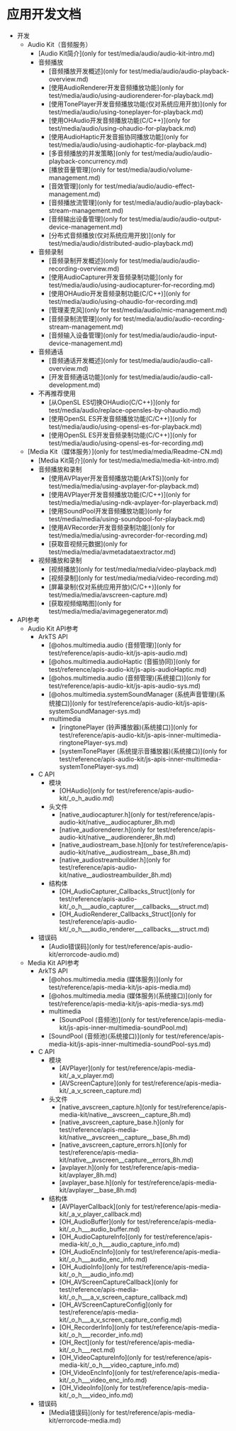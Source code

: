 # 应用开发文档

- 开发
  - Audio Kit（音频服务）
    - [Audio Kit简介](only for test/media/audio/audio-kit-intro.md)
    - 音频播放
      - [音频播放开发概述](only for test/media/audio/audio-playback-overview.md)
      - [使用AudioRenderer开发音频播放功能](only for test/media/audio/using-audiorenderer-for-playback.md)
      <!--Del-->
      - [使用TonePlayer开发音频播放功能(仅对系统应用开放)](only for test/media/audio/using-toneplayer-for-playback.md)
      <!--DelEnd-->
      - [使用OHAudio开发音频播放功能(C/C++)](only for test/media/audio/using-ohaudio-for-playback.md)
      - [使用AudioHaptic开发音振协同播放功能](only for test/media/audio/using-audiohaptic-for-playback.md)
      - [多音频播放的并发策略](only for test/media/audio/audio-playback-concurrency.md)
      - [播放音量管理](only for test/media/audio/volume-management.md)
      - [音效管理](only for test/media/audio/audio-effect-management.md)
      - [音频播放流管理](only for test/media/audio/audio-playback-stream-management.md)
      - [音频输出设备管理](only for test/media/audio/audio-output-device-management.md)
      <!--Del-->
      - [分布式音频播放(仅对系统应用开放)](only for test/media/audio/distributed-audio-playback.md)
      <!--DelEnd-->
    - 音频录制
      - [音频录制开发概述](only for test/media/audio/audio-recording-overview.md)
      - [使用AudioCapturer开发音频录制功能](only for test/media/audio/using-audiocapturer-for-recording.md)
      - [使用OHAudio开发音频录制功能(C/C++)](only for test/media/audio/using-ohaudio-for-recording.md)
      - [管理麦克风](only for test/media/audio/mic-management.md)
      - [音频录制流管理](only for test/media/audio/audio-recording-stream-management.md)
      - [音频输入设备管理](only for test/media/audio/audio-input-device-management.md)
    - 音频通话
      - [音频通话开发概述](only for test/media/audio/audio-call-overview.md)
      - [开发音频通话功能](only for test/media/audio/audio-call-development.md)
    - 不再推荐使用
      - [从OpenSL ES切换OHAudio(C/C++)](only for test/media/audio/replace-opensles-by-ohaudio.md)
      - [使用OpenSL ES开发音频播放功能(C/C++)](only for test/media/audio/using-opensl-es-for-playback.md)
      - [使用OpenSL ES开发音频录制功能(C/C++)](only for test/media/audio/using-opensl-es-for-recording.md)
  - [Media Kit（媒体服务）](only for test/media/media/Readme-CN.md)
    - [Media Kit简介](only for test/media/media/media-kit-intro.md)
    - 音频播放和录制
      - [使用AVPlayer开发音频播放功能(ArkTS)](only for test/media/media/using-avplayer-for-playback.md)
      - [使用AVPlayer开发音频播放功能(C/C++)](only for test/media/media/using-ndk-avplayer-for-playerback.md)
      - [使用SoundPool开发音频播放功能](only for test/media/media/using-soundpool-for-playback.md)
      - [使用AVRecorder开发音频录制功能](only for test/media/media/using-avrecorder-for-recording.md)
      - [获取音视频元数据](only for test/media/media/avmetadataextractor.md)
    - 视频播放和录制
      - [视频播放](only for test/media/media/video-playback.md)
      - [视频录制](only for test/media/media/video-recording.md)
      <!--Del-->
      - [屏幕录制(仅对系统应用开放)(C/C++)](only for test/media/media/avscreen-capture.md)
      <!--DelEnd-->
      - [获取视频缩略图](only for test/media/media/avimagegenerator.md)
- API参考
  - Audio Kit API参考
    - ArkTS API
      - [@ohos.multimedia.audio (音频管理)](only for test/reference/apis-audio-kit/js-apis-audio.md)
      - [@ohos.multimedia.audioHaptic (音振协同)](only for test/reference/apis-audio-kit/js-apis-audioHaptic.md)
      <!--Del-->
      - [@ohos.multimedia.audio (音频管理)(系统接口)](only for test/reference/apis-audio-kit/js-apis-audio-sys.md)
      - [@ohos.multimedia.systemSoundManager (系统声音管理)(系统接口)](only for test/reference/apis-audio-kit/js-apis-systemSoundManager-sys.md)
      - multimedia
        - [ringtonePlayer (铃声播放器)(系统接口)](only for test/reference/apis-audio-kit/js-apis-inner-multimedia-ringtonePlayer-sys.md)
        - [systemTonePlayer (系统提示音播放器)(系统接口)](only for test/reference/apis-audio-kit/js-apis-inner-multimedia-systemTonePlayer-sys.md)
      <!--DelEnd-->
    - C API
      - 模块
        - [OHAudio](only for test/reference/apis-audio-kit/_o_h_audio.md)
      - 头文件
        - [native_audiocapturer.h](only for test/reference/apis-audio-kit/native__audiocapturer_8h.md)
        - [native_audiorenderer.h](only for test/reference/apis-audio-kit/native__audiorenderer_8h.md)
        - [native_audiostream_base.h](only for test/reference/apis-audio-kit/native__audiostream__base_8h.md)
        - [native_audiostreambuilder.h](only for test/reference/apis-audio-kit/native__audiostreambuilder_8h.md)
      - 结构体
        - [OH_AudioCapturer_Callbacks_Struct](only for test/reference/apis-audio-kit/_o_h___audio_capturer___callbacks___struct.md)
        - [OH_AudioRenderer_Callbacks_Struct](only for test/reference/apis-audio-kit/_o_h___audio_renderer___callbacks___struct.md)
    - 错误码
      - [Audio错误码](only for test/reference/apis-audio-kit/errorcode-audio.md)
  - Media Kit API参考
    - ArkTS API
      - [@ohos.multimedia.media (媒体服务)](only for test/reference/apis-media-kit/js-apis-media.md)
      <!--Del-->
      - [@ohos.multimedia.media (媒体服务)(系统接口)](only for test/reference/apis-media-kit/js-apis-media-sys.md)
      <!--DelEnd-->
      - multimedia
        - [SoundPool (音频池)](only for test/reference/apis-media-kit/js-apis-inner-multimedia-soundPool.md)
      <!--Del-->
        - [SoundPool (音频池)(系统接口)](only for test/reference/apis-media-kit/js-apis-inner-multimedia-soundPool-sys.md)
      <!--DelEnd-->
    - C API
      - 模块
        - [AVPlayer](only for test/reference/apis-media-kit/_a_v_player.md)
        - [AVScreenCapture](only for test/reference/apis-media-kit/_a_v_screen_capture.md)
      - 头文件
        - [native_avscreen_capture.h](only for test/reference/apis-media-kit/native__avscreen__capture_8h.md)
        - [native_avscreen_capture_base.h](only for test/reference/apis-media-kit/native__avscreen__capture__base_8h.md)
        - [native_avscreen_capture_errors.h](only for test/reference/apis-media-kit/native__avscreen__capture__errors_8h.md)
        - [avplayer.h](only for test/reference/apis-media-kit/avplayer_8h.md)
        - [avplayer_base.h](only for test/reference/apis-media-kit/avplayer__base_8h.md)
      - 结构体
        - [AVPlayerCallback](only for test/reference/apis-media-kit/_a_v_player_callback.md)
        - [OH_AudioBuffer](only for test/reference/apis-media-kit/_o_h___audio_buffer.md)
        - [OH_AudioCaptureInfo](only for test/reference/apis-media-kit/_o_h___audio_capture_info.md)
        - [OH_AudioEncInfo](only for test/reference/apis-media-kit/_o_h___audio_enc_info.md)
        - [OH_AudioInfo](only for test/reference/apis-media-kit/_o_h___audio_info.md)
        - [OH_AVScreenCaptureCallback](only for test/reference/apis-media-kit/_o_h___a_v_screen_capture_callback.md)
        - [OH_AVScreenCaptureConfig](only for test/reference/apis-media-kit/_o_h___a_v_screen_capture_config.md)
        - [OH_RecorderInfo](only for test/reference/apis-media-kit/_o_h___recorder_info.md)
        - [OH_Rect](only for test/reference/apis-media-kit/_o_h___rect.md)
        - [OH_VideoCaptureInfo](only for test/reference/apis-media-kit/_o_h___video_capture_info.md)
        - [OH_VideoEncInfo](only for test/reference/apis-media-kit/_o_h___video_enc_info.md)
        - [OH_VideoInfo](only for test/reference/apis-media-kit/_o_h___video_info.md)
    - 错误码
      - [Media错误码](only for test/reference/apis-media-kit/errorcode-media.md)
